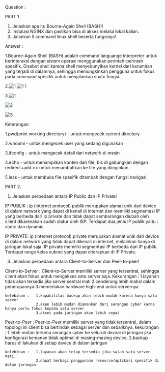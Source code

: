 Question :

PART 1.
1. Jelaskan apa itu Bourne-Again Shell (BASH)!
2. Instalasi NGINX dan pastikan bisa di akses melalui lokal kalian.
3. Jalankan 5 command linux shell beserta fungsinya!

Answer :

1.Bourne-Again Shell (BASH) adalah command languange interpreter untuk berinteraksi dengan sistem operasi menggunakan perintah-perintah spesifik.
Disebut shell karena shell menyebunyikan kernel dari kerumitan yang terjadi di dalamnya, sehingga memungkinkan pengguna untuk fokus pada command
spesifik untuk menjalankan suatu fungsi.


2.![1](https://user-images.githubusercontent.com/91004163/224895143-67cb99ff-3074-4042-9742-c9bb06957c43.png)
![1 1](https://user-images.githubusercontent.com/91004163/224895154-5243b1f4-35a8-4dce-a27e-7be8ba08ea40.png)




3.![1](https://user-images.githubusercontent.com/91004163/224894288-018cdac6-a8bd-4031-a31b-545c27d56d63.png)

![2](https://user-images.githubusercontent.com/91004163/224894304-9432ad5b-101a-4494-8f41-16eeab708c35.png)

![3](https://user-images.githubusercontent.com/91004163/224894312-8e8e4c12-6a91-488f-9004-0deebd00f956.png)

Keterangan:

1.pwd(print working directory) - untuk mengecek current directory

2.whoami -  untuk mengecek user yang sedang digunakan

3.ifconfig -  untuk mengecek detail dari network di mesin

4.echo - untuk menampilkan konten dari  file, bis di gabungkan dengan redirect+add >> untuk menambahkan ke file yang diinginkan.

5.less -  untuk membuka file spesifik ditambah dengan fungsi navigasi

PART 2.

1. Jelaskan perbedaan antara IP Public dan IP Private!

IP PUBLIK :
  ip (internet protocol) publik merupakan alamat unik dari device di dalam network yang dapat di kenali di internet dan memiliki segmentasi IP yang berbeda
  dari ip private dan tidak dapat sembarangan diubah oleh client dikarenakan sudah diatur oleh ISP. Terdapat dua jenis IP publik yaitu : static dan dynamic.
  
IP PRIVATE:
  ip (internet protocol) private merupakan alamat unik dari device di dalam network yang tidak dapat dikenali di internet, melainkan hanya di jaringan lokal saja.
  IP private memiliki segmentasi IP berbeda dari IP publik. Terdapat range kelas subnet yang dapat diterapkan di IP Private.

3. Jelaskan perbedaan antara Client-to-Server dan Peer-to-peer!

  Client-to-Server :
    Client-to-Server memiliki server yang tersentral, sehingga client akan fokus untuk mengakses satu server saja.
    Kekurangan :  1.layanan tidak akan tersedia jika server sentral mati
                  2.cenderung lebih mahal dalam penerapannya
                  3.memerlukan hardware high-end untuk servernya
                  
    kelebihan :   1.kapabilitas backup akan lebih mudah karena hanya satu server
                  2.akan lebih mudah diamankan dari serangan cyber karna hanya perlu fokus kepada satu server
                  3.akses pada jaringan akan lebih cepat
                  
  Peer-to-Peer :
    Peer-to-Peer memiliki server yang tidak tersentral, dalam topologi ini client bisa bertindak sebagai server dan sebaliknya.
    kekurangan :  1.lebih rentan terkena serangan cyber ke seluruh device di jaringan jika konfigurasi kemanan tidak optimal di masing-masing device.
                  2.backup harus di lakukan di setiap device di dalam jaringan
                  
    kelebihan :   1.layanan akan tetap tersedia jika salah satu server mati
                  2.dapat berbagi penggunaan resource/aplikasi spesifik di dalam jaringan.
                               
    
    
    
